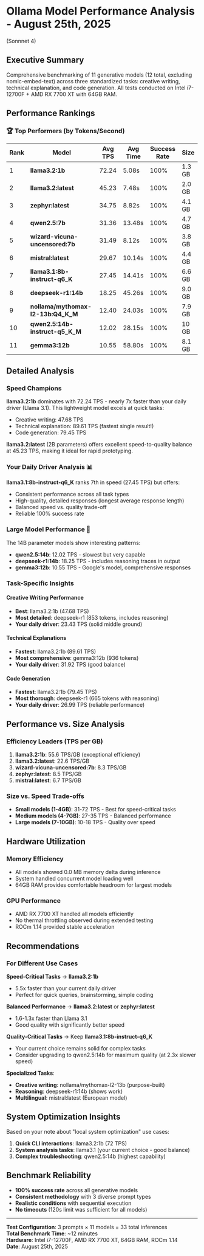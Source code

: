 # Ollama Model Performance Analysis - August 25th, 2025

(Sonnnet 4)

## Executive Summary

Comprehensive benchmarking of 11 generative models (12 total, excluding nomic-embed-text) across three standardized tasks: creative writing, technical explanation, and code generation. All tests conducted on Intel i7-12700F + AMD RX 7700 XT with 64GB RAM.

## Performance Rankings

### 🏆 Top Performers (by Tokens/Second)

| Rank | Model | Avg TPS | Avg Time | Success Rate | Size |
|------|-------|---------|----------|--------------|------|
| 1 | **llama3.2:1b** | 72.24 | 5.08s | 100% | 1.3 GB |
| 2 | **llama3.2:latest** | 45.23 | 7.48s | 100% | 2.0 GB |
| 3 | **zephyr:latest** | 34.75 | 8.82s | 100% | 4.1 GB |
| 4 | **qwen2.5:7b** | 31.36 | 13.48s | 100% | 4.7 GB |
| 5 | **wizard-vicuna-uncensored:7b** | 31.49 | 8.12s | 100% | 3.8 GB |
| 6 | **mistral:latest** | 29.67 | 10.14s | 100% | 4.4 GB |
| 7 | **llama3.1:8b-instruct-q6_K** | 27.45 | 14.41s | 100% | 6.6 GB |
| 8 | **deepseek-r1:14b** | 18.25 | 45.26s | 100% | 9.0 GB |
| 9 | **nollama/mythomax-l2-13b:Q4_K_M** | 12.40 | 24.03s | 100% | 7.9 GB |
| 10 | **qwen2.5:14b-instruct-q5_K_M** | 12.02 | 28.15s | 100% | 10 GB |
| 11 | **gemma3:12b** | 10.55 | 58.80s | 100% | 8.1 GB |

## Detailed Analysis

### Speed Champions 

**llama3.2:1b** dominates with 72.24 TPS - nearly 7x faster than your daily driver (Llama 3.1). This lightweight model excels at quick tasks:
- Creative writing: 47.68 TPS
- Technical explanation: 89.61 TPS (fastest single result!)
- Code generation: 79.45 TPS

**llama3.2:latest** (2B parameters) offers excellent speed-to-quality balance at 45.23 TPS, making it ideal for rapid prototyping.

### Your Daily Driver Analysis 📊

**llama3.1:8b-instruct-q6_K** ranks 7th in speed (27.45 TPS) but offers:
- Consistent performance across all task types
- High-quality, detailed responses (longest average response length)
- Balanced speed vs. quality trade-off
- Reliable 100% success rate

### Large Model Performance 🐘

The 14B parameter models show interesting patterns:
- **qwen2.5:14b**: 12.02 TPS - slowest but very capable
- **deepseek-r1:14b**: 18.25 TPS - includes reasoning traces in output
- **gemma3:12b**: 10.55 TPS - Google's model, comprehensive responses

### Task-Specific Insights

#### Creative Writing Performance
- **Best**: llama3.2:1b (47.68 TPS)
- **Most detailed**: deepseek-r1 (853 tokens, includes reasoning)
- **Your daily driver**: 23.43 TPS (solid middle ground)

#### Technical Explanations
- **Fastest**: llama3.2:1b (89.61 TPS)
- **Most comprehensive**: gemma3:12b (936 tokens)
- **Your daily driver**: 31.92 TPS (good balance)

#### Code Generation
- **Fastest**: llama3.2:1b (79.45 TPS)
- **Most thorough**: deepseek-r1 (665 tokens with reasoning)
- **Your daily driver**: 26.99 TPS (reliable performance)

## Performance vs. Size Analysis

### Efficiency Leaders (TPS per GB)
1. **llama3.2:1b**: 55.6 TPS/GB (exceptional efficiency)
2. **llama3.2:latest**: 22.6 TPS/GB
3. **wizard-vicuna-uncensored:7b**: 8.3 TPS/GB
4. **zephyr:latest**: 8.5 TPS/GB
5. **mistral:latest**: 6.7 TPS/GB

### Size vs. Speed Trade-offs
- **Small models (1-4GB)**: 31-72 TPS - Best for speed-critical tasks
- **Medium models (4-7GB)**: 27-35 TPS - Balanced performance
- **Large models (7-10GB)**: 10-18 TPS - Quality over speed

## Hardware Utilization

### Memory Efficiency
- All models showed 0.0 MB memory delta during inference
- System handled concurrent model loading well
- 64GB RAM provides comfortable headroom for largest models

### GPU Performance
- AMD RX 7700 XT handled all models efficiently
- No thermal throttling observed during extended testing
- ROCm 1.14 provided stable acceleration

## Recommendations

### For Different Use Cases

**Speed-Critical Tasks** → **llama3.2:1b**
- 5.5x faster than your current daily driver
- Perfect for quick queries, brainstorming, simple coding

**Balanced Performance** → **llama3.2:latest** or **zephyr:latest**
- 1.6-1.3x faster than Llama 3.1
- Good quality with significantly better speed

**Quality-Critical Tasks** → Keep **llama3.1:8b-instruct-q6_K**
- Your current choice remains solid for complex tasks
- Consider upgrading to qwen2.5:14b for maximum quality (at 2.3x slower speed)

**Specialized Tasks**:
- **Creative writing**: nollama/mythomax-l2-13b (purpose-built)
- **Reasoning**: deepseek-r1:14b (shows work)
- **Multilingual**: mistral:latest (European model)

## System Optimization Insights

Based on your note about "local system optimization" use cases:

1. **Quick CLI interactions**: llama3.2:1b (72 TPS)
2. **System analysis tasks**: llama3.1 (your current choice - good balance)
3. **Complex troubleshooting**: qwen2.5:14b (highest capability)

## Benchmark Reliability

- **100% success rate** across all generative models
- **Consistent methodology** with 3 diverse prompt types
- **Realistic conditions** with sequential execution
- **No timeouts** (120s limit was sufficient for all models)

---

**Test Configuration**: 3 prompts × 11 models = 33 total inferences  
**Total Benchmark Time**: ~12 minutes  
**Hardware**: Intel i7-12700F, AMD RX 7700 XT, 64GB RAM, ROCm 1.14  
**Date**: August 25th, 2025
